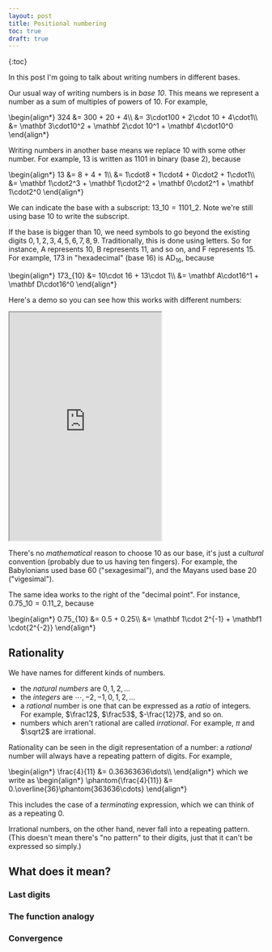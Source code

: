 ```yaml
---
layout: post
title: Positional numbering
toc: true
draft: true
---
```


{:toc}

In this post I'm going to talk about writing numbers in different bases.

Our usual way of writing numbers is in _base 10_. This means we represent a number as a sum of multiples of powers of 10. For example,

<div markdown="0">
\begin{align*}
  324 &= 300 + 20 + 4\\
      &= 3\cdot100 + 2\cdot 10 + 4\cdot1\\
      &= \mathbf 3\cdot10^2 + \mathbf 2\cdot 10^1 + \mathbf 4\cdot10^0
\end{align*}
</div>

Writing numbers in another base means we replace 10 with some other number. For example, $13$ is written as $1101$ in binary (base 2), because

<div markdown="0">
\begin{align*}
  13 &= 8 + 4 + 1\\
     &= 1\cdot8 + 1\cdot4 + 0\cdot2 + 1\cdot1\\
     &= \mathbf 1\cdot2^3 + \mathbf 1\cdot2^2 + \mathbf 0\cdot2^1 + \mathbf 1\cdot2^0
\end{align*}
</div>

We can indicate the base with a subscript: $13\_{10} = 1101\_{2}$. Note we're still using base 10 to write the subscript.

If the base is bigger than 10, we need symbols to go beyond the existing digits $0,1,2,3,4,5,6,7,8,9$. Traditionally, this is done using letters. So for instance, A represents 10, B represents 11, and so on, and F represents 15. For example, $173$ in "hexadecimal" (base 16) is $\mathrm{AD}_{16}$, because

<div markdown="0">
\begin{align*}
  173_{10} &= 10\cdot 16 + 13\cdot 1\\
           &= \mathbf A\cdot16^1 + \mathbf D\cdot16^0
\end{align*}
</div>

Here's a demo so you can see how this works with different numbers:

<iframe
  height="450"
  src="https://codesandbox.io/embed/number-bases-demo-ewv48s?fontsize=14&hidenavigation=1&theme=dark&view=preview"
  title="Number bases demo"
  allow="fullscreen"
  sandbox="allow-forms allow-modals allow-popups allow-presentation allow-same-origin allow-scripts"
></iframe>

There's no _mathematical_ reason to choose 10 as our base, it's just a _cultural_ convention (probably due to us having ten fingers). For example, the Babylonians used base 60 ("sexagesimal"), and the Mayans used base 20 ("vigesimal").

The same idea works to the right of the "decimal point". For instance, $0.75\_{10} = 0.11\_{2}$, because

<div markdown="0">
\begin{align*}
  0.75_{10} &= 0.5 + 0.25\\
             &= \mathbf 1\cdot 2^{-1} + \mathbf1 \cdot{2^{-2}}
\end{align*}
</div>

## Rationality

We have names for different kinds of numbers.

- the _natural numbers_ are $0,1,2,\dots$
- the _integers_ are $\cdots,-2,-1,0,1,2,\dots$
- a _rational_ number is one that can be expressed as a _ratio_ of integers. For example, $\frac12$, $\frac53$, $-\frac{12}7$, and so on.
- numbers which aren't rational are called _irrational_. For example, $\pi$ and $\sqrt2$ are irrational.

Rationality can be seen in the digit representation of a number: a _rational_ number will always have a repeating pattern of digits. For example,

<div markdown="0">
\begin{align*}
  \frac{4}{11} &= 0.36363636\dots\\
\end{align*}
which we write as
\begin{align*}
  \phantom{\frac{4}{11}} &= 0.\overline{36}\phantom{363636\cdots}
\end{align*}
</div>

This includes the case of a _terminating_ expression, which we can think of as a repeating $0$.

Irrational numbers, on the other hand, never fall into a repeating pattern. (This doesn't mean there's "no pattern" to their digits, just that it can't be expressed so simply.)

## What does it mean?

### Last digits

### The function analogy

### Convergence
